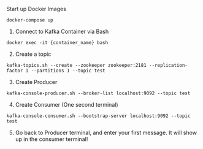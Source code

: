 Start up Docker Images

`docker-compose up`

1. Connect to Kafka Container via Bash

`docker exec -it {container_name} bash`

2. Create a topic

`kafka-topics.sh --create --zookeeper zookeeper:2181 --replication-factor 1 --partitions 1 --topic test`

3. Create Producer

`kafka-console-producer.sh --broker-list localhost:9092 --topic test`

4. Create Consumer (One second terminal)

`kafka-console-consumer.sh --bootstrap-server localhost:9092 --topic test`

5. Go back to Producer terminal, and enter your first message. It will show up in the consumer terminal! 
